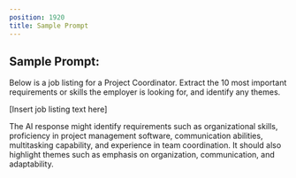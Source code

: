 ```yaml
---
position: 1920
title: Sample Prompt
---
```


## Sample Prompt:



Below is a job listing for a Project Coordinator. Extract the 10 most important requirements or skills the employer is looking for, and identify any themes.





[Insert job listing text here]



The AI response might identify requirements such as organizational skills, proficiency in project management software, communication abilities, multitasking capability, and experience in team coordination. It should also highlight themes such as emphasis on organization, communication, and adaptability.
